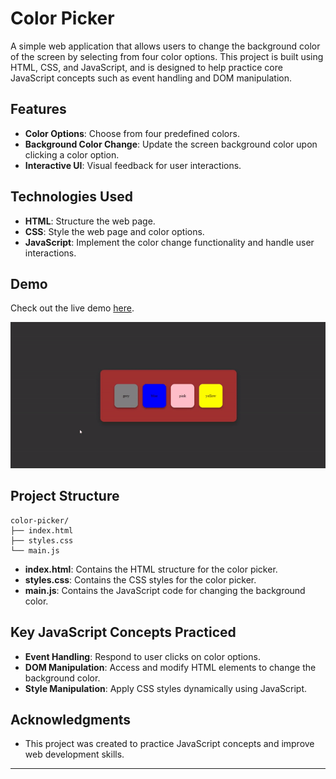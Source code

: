 # Color Picker

A simple web application that allows users to change the background color of the screen by selecting from four color options. This project is built using HTML, CSS, and JavaScript, and is designed to help practice core JavaScript concepts such as event handling and DOM manipulation.

## Features

- **Color Options**: Choose from four predefined colors.
- **Background Color Change**: Update the screen background color upon clicking a color option.
- **Interactive UI**: Visual feedback for user interactions.

## Technologies Used

- **HTML**: Structure the web page.
- **CSS**: Style the web page and color options.
- **JavaScript**: Implement the color change functionality and handle user interactions.

## Demo

Check out the live demo [here](https://amrit-sharma-7.github.io/Color-Picker/).

![Color Picker Screenshot](Color-Picker-Demo.gif)

## Project Structure

```plaintext
color-picker/
├── index.html
├── styles.css
└── main.js
```

- **index.html**: Contains the HTML structure for the color picker.
- **styles.css**: Contains the CSS styles for the color picker.
- **main.js**: Contains the JavaScript code for changing the background color.

## Key JavaScript Concepts Practiced

- **Event Handling**: Respond to user clicks on color options.
- **DOM Manipulation**: Access and modify HTML elements to change the background color.
- **Style Manipulation**: Apply CSS styles dynamically using JavaScript.

## Acknowledgments

- This project was created to practice JavaScript concepts and improve web development skills.

---
